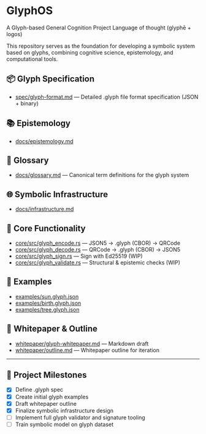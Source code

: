 # GlyphOS

A Glyph-based General Cognition Project
Language of thought (glyphē + logos)

This repository serves as the foundation for developing a symbolic system based on glyphs,
combining cognitive science, epistemology, and computational tools.

## 📦 Glyph Specification

- [spec/glyph-format.md](spec/glyph-format.md) — Detailed .glyph file format specification (JSON + binary)

## 📚 Epistemology

- [docs/epistemology.md](docs/epistemology.md)

## 📖 Glossary

- [docs/glossary.md](docs/glossary.md) — Canonical term definitions for the glyph system

## 🌐 Symbolic Infrastructure

- [docs/infrastructure.md](docs/infrastructure.md)

## 🧪 Core Functionality

- [core/src/glyph_encode.rs](core/src/glyph_encode.rs) — JSON5 → .glyph (CBOR) -> QRCode 
- [core/src/glyph_decode.rs](core/src/glyph_decode.rs) — QRCode -> .glyph (CBOR) → JSON5
- [core/src/glyph_sign.rs](core/src/glyph_sign.rs) — Sign with Ed25519 (WIP)
- [core/src/glyph_validate.rs](core/src/glyph_validate.rs) — Structural & epistemic checks (WIP)

## 🧪 Examples
- [examples/sun.glyph.json](examples/sun.glyph.json)
- [examples/birth.glyph.json](examples/birth.glyph.json)
- [examples/tree.glyph.json](examples/tree.glyph.json)

## 🧠 Whitepaper & Outline

- [whitepaper/glyph-whitepaper.md](whitepaper/glyph-whitepaper.md) — Markdown draft
- [whitepaper/outline.md](whitepaper/outline.md) — Whitepaper outline for iteration

---

## 📍 Project Milestones

- [x] Define .glyph spec
- [x] Create initial glyph examples
- [x] Draft whitepaper outline
- [x] Finalize symbolic infrastructure design
- [ ] Implement full glyph validator and signature tooling
- [ ] Train symbolic model on glyph dataset
